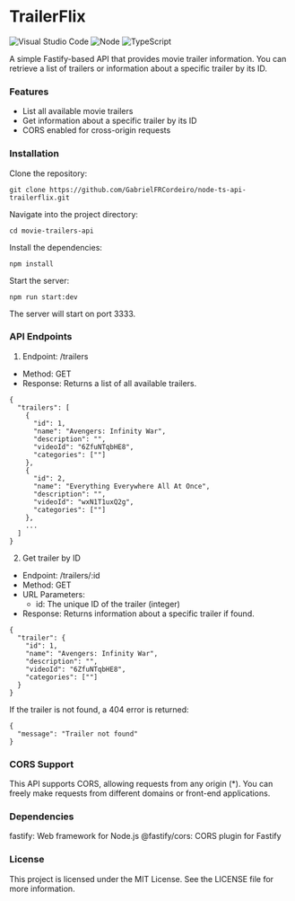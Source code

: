# TrailerFlix

![Visual Studio Code](https://img.shields.io/badge/-Visual%20Studio%20Code-2B579A?style=for-the-badge&logo=visual-studio-code&logoColor=007ACC)
![Node](https://img.shields.io/badge/node-3F873E?style=for-the-badge&logo=nodedotjs&logoColor=white)
![TypeScript](https://img.shields.io/badge/TypeScript-087ED1?style=for-the-badge&logo=typescript&logoColor=white)

A simple Fastify-based API that provides movie trailer information. You can retrieve a list of trailers or information about a specific trailer by its ID.

### Features
- List all available movie trailers
- Get information about a specific trailer by its ID
- CORS enabled for cross-origin requests

### Installation
Clone the repository:

```
git clone https://github.com/GabrielFRCordeiro/node-ts-api-trailerflix.git
```

Navigate into the project directory:

```
cd movie-trailers-api
```

Install the dependencies:

```
npm install
```

Start the server:

```
npm run start:dev
```

The server will start on port 3333.

### API Endpoints
1. Endpoint: /trailers
- Method: GET
- Response: Returns a list of all available trailers.

```
{
  "trailers": [
    {
      "id": 1,
      "name": "Avengers: Infinity War",
      "description": "",
      "videoId": "6ZfuNTqbHE8",
      "categories": [""]
    },
    {
      "id": 2,
      "name": "Everything Everywhere All At Once",
      "description": "",
      "videoId": "wxN1T1uxQ2g",
      "categories": [""]
    },
    ...
  ]
}
```

2. Get trailer by ID
- Endpoint: /trailers/:id
- Method: GET
- URL Parameters:
    - id: The unique ID of the trailer (integer)
- Response: Returns information about a specific trailer if found.

```
{
  "trailer": {
    "id": 1,
    "name": "Avengers: Infinity War",
    "description": "",
    "videoId": "6ZfuNTqbHE8",
    "categories": [""]
  }
}
```

If the trailer is not found, a 404 error is returned:

```
{
  "message": "Trailer not found"
}
```

### CORS Support
This API supports CORS, allowing requests from any origin (*). You can freely make requests from different domains or front-end applications.

### Dependencies
fastify: Web framework for Node.js
@fastify/cors: CORS plugin for Fastify

### License
This project is licensed under the MIT License. See the LICENSE file for more information.
